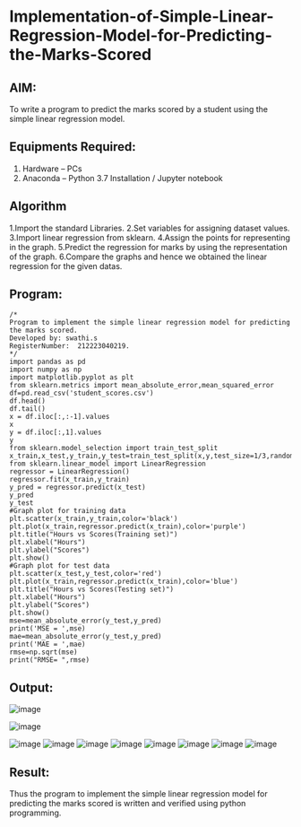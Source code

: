 # Implementation-of-Simple-Linear-Regression-Model-for-Predicting-the-Marks-Scored

## AIM:
To write a program to predict the marks scored by a student using the simple linear regression model.

## Equipments Required:
1. Hardware – PCs
2. Anaconda – Python 3.7 Installation / Jupyter notebook

## Algorithm
1.Import the standard Libraries.
2.Set variables for assigning dataset values.
3.Import linear regression from sklearn.
4.Assign the points for representing in the graph.
5.Predict the regression for marks by using the representation of the graph.
6.Compare the graphs and hence we obtained the linear regression for the given datas.   

## Program:
```
/*
Program to implement the simple linear regression model for predicting the marks scored.
Developed by: swathi.s
RegisterNumber:  212223040219.
*/
import pandas as pd
import numpy as np
import matplotlib.pyplot as plt
from sklearn.metrics import mean_absolute_error,mean_squared_error
df=pd.read_csv('student_scores.csv')
df.head()
df.tail()
x = df.iloc[:,:-1].values
x
y = df.iloc[:,1].values
y
from sklearn.model_selection import train_test_split
x_train,x_test,y_train,y_test=train_test_split(x,y,test_size=1/3,random_state=0)
from sklearn.linear_model import LinearRegression
regressor = LinearRegression()
regressor.fit(x_train,y_train)
y_pred = regressor.predict(x_test)
y_pred
y_test
#Graph plot for training data
plt.scatter(x_train,y_train,color='black')
plt.plot(x_train,regressor.predict(x_train),color='purple')
plt.title("Hours vs Scores(Training set)")
plt.xlabel("Hours")
plt.ylabel("Scores")
plt.show()
#Graph plot for test data
plt.scatter(x_test,y_test,color='red')
plt.plot(x_train,regressor.predict(x_train),color='blue')
plt.title("Hours vs Scores(Testing set)")
plt.xlabel("Hours")
plt.ylabel("Scores")
plt.show()
mse=mean_absolute_error(y_test,y_pred)
print('MSE = ',mse)
mae=mean_absolute_error(y_test,y_pred)
print('MAE = ',mae)
rmse=np.sqrt(mse)
print("RMSE= ",rmse)
````

## Output:

![image](https://github.com/user-attachments/assets/6ed8069b-3a3c-4d64-8467-37b87f8e7553)

![image](https://github.com/user-attachments/assets/503fc102-aebc-4afb-a4c1-a8904a6824b5)

![image](https://github.com/user-attachments/assets/f5479ed9-3361-4c59-b874-bab96b46a27a)
![image](https://github.com/user-attachments/assets/0271b681-8dd7-4ed0-851e-6a68a7cb6b27)
![image](https://github.com/user-attachments/assets/b9c2c19b-6528-47e7-ad91-f64d9decdf33)
![image](https://github.com/user-attachments/assets/9c9659f6-fbff-4abf-99e8-0160e990a3be)
![image](https://github.com/user-attachments/assets/c44eda38-b50d-4189-b9e3-2837849a3b9b)
![image](https://github.com/user-attachments/assets/707f9d2b-cb98-443e-98a2-d52a0d7d4ca0)
![image](https://github.com/user-attachments/assets/b2ddf217-fda3-4925-8a88-81c246e53d7c)
![image](https://github.com/user-attachments/assets/37e941d4-8e51-4546-8a64-61d2438f5440)

## Result:
Thus the program to implement the simple linear regression model for predicting the marks scored is written and verified using python programming.
